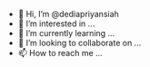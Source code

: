 - 👋 Hi, I’m @dediapriyansiah
- 👀 I’m interested in ...
- 🌱 I’m currently learning ...
- 💞️ I’m looking to collaborate on ...
- 📫 How to reach me ...

<!---
dediapriyansiah/dediapriyansiah is a ✨ special ✨ repository because its `README.md` (this file) appears on your GitHub profile.
You can click the Preview link to take a look at your changes.
--->
